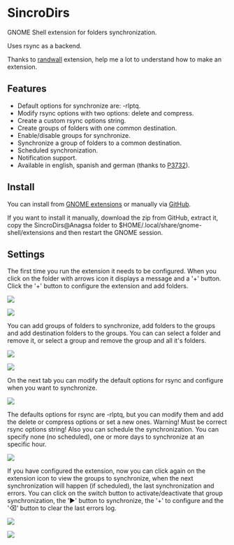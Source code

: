 # SincroDirs
GNOME Shell extension for folders synchronization.

Uses rsync as a backend.

Thanks to [randwall](https://github.com/rodakorn/randwall) extension, help me a lot to understand how to make an extension.

Features
--------
* Default options for synchronize are: -rlptq.
* Modify rsync options with two options: delete and compress.
* Create a custom rsync options string.
* Create groups of folders with one common destination.
* Enable/disable groups for synchronize.
* Synchronize a group of folders to a common destination.
* Scheduled synchronization.
* Notification support.
* Available in english, spanish and german (thanks to [P3732](https://github.com/p3732)).

Install
-------
You can install from [GNOME extensions](https://extensions.gnome.org/extension/1067/sincrodirs/) or manually via [GitHub](https://github.com/Khudsa/sincrodirs).

If you want to install it manually, download the zip from GitHub, extract it, copy the SincroDirs@Anagsa folder to $HOME/.local/share/gnome-shell/extensions and then restart the GNOME session.

Settings
--------
The first time you run the extension it needs to be configured. When you click on the folder with arrows icon it displays a message and a '+' button. Click the '+' button to configure the extension and add folders.

![](https://github.com/Khudsa/sincrodirs/blob/master/_screenshots/1.png)

![](https://github.com/Khudsa/sincrodirs/blob/master/_screenshots/2.png)

You can add groups of folders to synchronize, add folders to the groups and add destination folders to the groups. You can can select a folder and remove it, or select a group and remove the group and all it's folders.

![](https://github.com/Khudsa/sincrodirs/blob/master/_screenshots/3.png)

![](https://github.com/Khudsa/sincrodirs/blob/master/_screenshots/4.png)

On the next tab you can modify the default options for rsync and configure when you want to synchronize.

![](https://github.com/Khudsa/sincrodirs/blob/master/_screenshots/5.png)

The defaults options for rsync are -rlptq, but you can modify them and add the delete or compress options or set a new ones. Warning! Must be correct rsync options string! Also you can schedule the synchronization. You can specify none (no scheduled), one or more days to synchronize at an specific hour.

![](https://github.com/Khudsa/sincrodirs/blob/master/_screenshots/6.png)

If you have configured the extension, now you can click again on the extension icon to view the groups to synchronize, when the next synchronization will happen (if scheduled), the last synchronization and errors. You can click on the switch button to activate/deactivate that group synchronization, the '►' button to synchronize, the '+' to configure and the '⌫' button to clear the last errors log.

![](https://github.com/Khudsa/sincrodirs/blob/master/_screenshots/7.png)

![](https://github.com/Khudsa/sincrodirs/blob/master/_screenshots/8.png)
